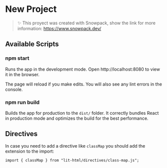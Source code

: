 # New Project

> ✨ This proyect was created with Snowpack, show the link for more information: https://www.snowpack.dev/

## Available Scripts

### npm start

Runs the app in the development mode.
Open http://localhost:8080 to view it in the browser.

The page will reload if you make edits.
You will also see any lint errors in the console.

### npm run build

Builds the app for production to the `dist/` folder.
It correctly bundles React in production mode and optimizes the build for the best performance.

## Directives

In case you need to add a directive like `classMap` you should add the extension to the import:

```
import { classMap } from "lit-html/directives/class-map.js";
```
